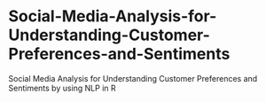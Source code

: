 # Social-Media-Analysis-for-Understanding-Customer-Preferences-and-Sentiments
Social Media Analysis for Understanding Customer Preferences and Sentiments by using NLP in R
